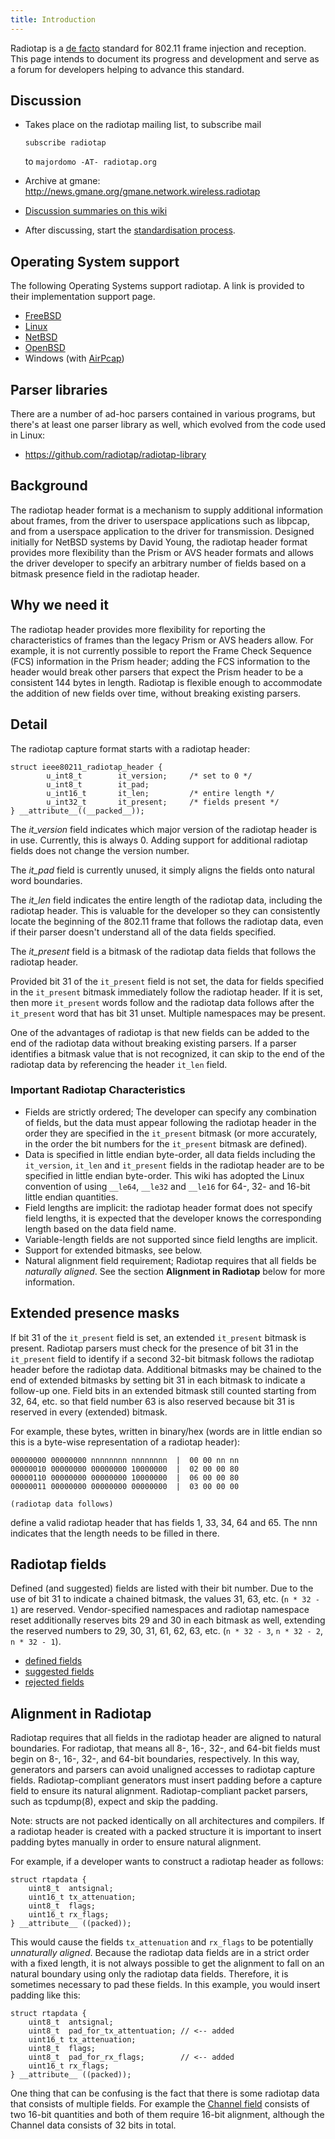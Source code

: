 ```yaml
---
title: Introduction
---
```

Radiotap is a [de facto](http://en.wikipedia.org/wiki/De_facto) standard
for 802.11 frame injection and reception. This page intends to document
its progress and development and serve as a forum for developers helping
to advance this standard.

Discussion
----------

-   Takes place on the radiotap mailing list, to subscribe mail

        subscribe radiotap

    to `majordomo -AT- radiotap.org`

-   Archive at gmane:
    <http://news.gmane.org/gmane.network.wireless.radiotap>
-   [Discussion summaries on this wiki](../Discussion)
-   After discussing, start the [standardisation
    process](../Standardisation).

Operating System support
------------------------

The following Operating Systems support radiotap. A link is provided to
their implementation support page.

-   [FreeBSD](http://www.freebsd.org/cgi/man.cgi?query=ieee80211_radiotap)
-   [Linux](http://linuxwireless.org/en/developers/Documentation/radiotap)
-   [NetBSD](http://netbsd.gw.com/cgi-bin/man-cgi?ieee80211_radiotap+9+NetBSD-current)
-   [OpenBSD](http://www.openbsd.org/cgi-bin/man.cgi?query=ieee80211_radiotap)
-   Windows (with
    [AirPcap](https://www.cacetech.com/products/airpcap.html))

Parser libraries
----------------

There are a number of ad-hoc parsers contained in various programs, but
there's at least one parser library as well, which evolved from the code
used in Linux:

-   <https://github.com/radiotap/radiotap-library>

Background
----------

The radiotap header format is a mechanism to supply additional
information about frames, from the driver to userspace applications such
as libpcap, and from a userspace application to the driver for
transmission. Designed initially for NetBSD systems by David Young, the
radiotap header format provides more flexibility than the Prism or AVS
header formats and allows the driver developer to specify an arbitrary
number of fields based on a bitmask presence field in the radiotap
header.

Why we need it
--------------

The radiotap header provides more flexibility for reporting the
characteristics of frames than the legacy Prism or AVS headers allow.
For example, it is not currently possible to report the Frame Check
Sequence (FCS) information in the Prism header; adding the FCS
information to the header would break other parsers that expect the
Prism header to be a consistent 144 bytes in length. Radiotap is
flexible enough to accommodate the addition of new fields over time,
without breaking existing parsers.

Detail
------

The radiotap capture format starts with a radiotap header:

    struct ieee80211_radiotap_header {
            u_int8_t        it_version;     /* set to 0 */
            u_int8_t        it_pad;
            u_int16_t       it_len;         /* entire length */
            u_int32_t       it_present;     /* fields present */
    } __attribute__((__packed__));

The *it\_version* field indicates which major version of the radiotap
header is in use. Currently, this is always 0. Adding support for
additional radiotap fields does not change the version number.

The *it\_pad* field is currently unused, it simply aligns the fields
onto natural word boundaries.

The *it\_len* field indicates the entire length of the radiotap data,
including the radiotap header. This is valuable for the developer so
they can consistently locate the beginning of the 802.11 frame that
follows the radiotap data, even if their parser doesn't understand all
of the data fields specified.

The *it\_present* field is a bitmask of the radiotap data fields that
follows the radiotap header.

Provided bit 31 of the `it_present` field is not set, the data for
fields specified in the `it_present` bitmask immediately follow the
radiotap header. If it is set, then more `it_present` words follow and
the radiotap data follows after the `it_present` word that has bit 31
unset. Multiple namespaces may be present.

One of the advantages of radiotap is that new fields can be added to the
end of the radiotap data without breaking existing parsers. If a parser
identifies a bitmask value that is not recognized, it can skip to the
end of the radiotap data by referencing the header `it_len` field.

### Important Radiotap Characteristics

-   Fields are strictly ordered; The developer can specify any
    combination of fields, but the data must appear following the
    radiotap header in the order they are specified in the `it_present`
    bitmask (or more accurately, in the order the bit numbers for the
    `it_present` bitmask are defined).
-   Data is specified in little endian byte-order, all data fields
    including the `it_version`, `it_len` and `it_present` fields in the
    radiotap header are to be specified in little endian byte-order.
    This wiki has adopted the Linux convention of using `__le64`,
    `__le32` and `__le16` for 64-, 32- and 16-bit little
    endian quantities.
-   Field lengths are implicit: the radiotap header format does not
    specify field lengths, it is expected that the developer knows the
    corresponding length based on the data field name.
-   Variable-length fields are not supported since field lengths
    are implicit.
-   Support for extended bitmasks, see below.
-   Natural alignment field requirement; Radiotap requires that all
    fields be *naturally aligned*. See the section **Alignment in
    Radiotap** below for more information.

Extended presence masks
-----------------------

If bit 31 of the `it_present` field is set, an extended `it_present`
bitmask is present. Radiotap parsers must check for the presence of bit
31 in the `it_present` field to identify if a second 32-bit bitmask
follows the radiotap header before the radiotap data. Additional
bitmasks may be chained to the end of extended bitmasks by setting bit
31 in each bitmask to indicate a follow-up one. Field bits in an
extended bitmask still counted starting from 32, 64, etc. so that field
number 63 is also reserved because bit 31 is reserved in every
(extended) bitmask.

For example, these bytes, written in binary/hex (words are in little
endian so this is a byte-wise representation of a radiotap header):

    00000000 00000000 nnnnnnnn nnnnnnnn  |  00 00 nn nn
    00000010 00000000 00000000 10000000  |  02 00 00 80
    00000110 00000000 00000000 10000000  |  06 00 00 80
    00000011 00000000 00000000 00000000  |  03 00 00 00

    (radiotap data follows)

define a valid radiotap header that has fields 1, 33, 34, 64 and 65. The
nnn indicates that the length needs to be filled in there.

Radiotap fields
---------------

Defined (and suggested) fields are listed with their bit number. Due to
the use of bit 31 to indicate a chained bitmask, the values 31, 63, etc.
(`n * 32 - 1`) are reserved. Vendor-specified namespaces and radiotap
namespace reset additionally reserves bits 29 and 30 in each bitmask as
well, extending the reserved numbers to 29, 30, 31, 61, 62, 63, etc.
(`n * 32 - 3`, `n * 32 - 2`, `n * 32 - 1`).

-   [defined fields](/fields/defined)
-   [suggested fields](/fields/suggested)
-   [rejected fields](/fields/rejected)

Alignment in Radiotap
---------------------

Radiotap requires that all fields in the radiotap header are aligned to
natural boundaries. For radiotap, that means all 8-, 16-, 32-, and
64-bit fields must begin on 8-, 16-, 32-, and 64-bit boundaries,
respectively. In this way, generators and parsers can avoid unaligned
accesses to radiotap capture fields. Radiotap-compliant generators must
insert padding before a capture field to ensure its natural alignment.
Radiotap-compliant packet parsers, such as tcpdump(8), expect and skip
the padding.

Note: structs are not packed identically on all architectures and
compilers. If a radiotap header is created with a packed structure it is
important to insert padding bytes manually in order to ensure natural
alignment.

For example, if a developer wants to construct a radiotap header as
follows:

    struct rtapdata {
        uint8_t  antsignal;
        uint16_t tx_attenuation;
        uint8_t  flags;
        uint16_t rx_flags;
    } __attribute__ ((packed));

This would cause the fields `tx_attenuation` and `rx_flags` to be
potentially *unnaturally aligned*. Because the radiotap data fields are
in a strict order with a fixed length, it is not always possible to get
the alignment to fall on an natural boundary using only the radiotap
data fields. Therefore, it is sometimes necessary to pad these fields.
In this example, you would insert padding like this:

    struct rtapdata {
        uint8_t  antsignal;
        uint8_t  pad_for_tx_attentuation; // <-- added
        uint16_t tx_attenuation;
        uint8_t  flags;
        uint8_t  pad_for_rx_flags;        // <-- added
        uint16_t rx_flags;
    } __attribute__ ((packed));

One thing that can be confusing is the fact that there is some radiotap
data that consists of multiple fields. For example the [Channel
field](../defined-fields/Channel) consists of two 16-bit quantities and
both of them require 16-bit alignment, although the Channel data
consists of 32 bits in total.
